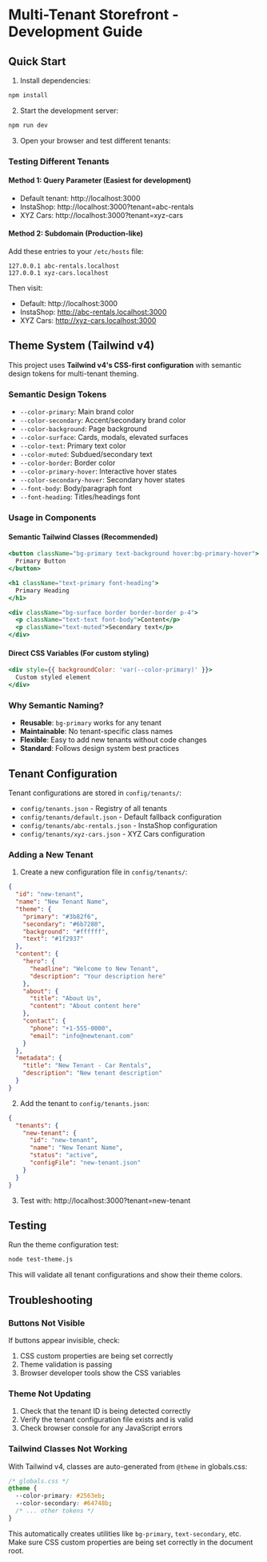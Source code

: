 # Multi-Tenant Storefront - Development Guide

## Quick Start

1. Install dependencies:

```bash
npm install
```

2. Start the development server:

```bash
npm run dev
```

3. Open your browser and test different tenants:

### Testing Different Tenants

#### Method 1: Query Parameter (Easiest for development)

- Default tenant: http://localhost:3000
- InstaShop: http://localhost:3000?tenant=abc-rentals
- XYZ Cars: http://localhost:3000?tenant=xyz-cars

#### Method 2: Subdomain (Production-like)

Add these entries to your `/etc/hosts` file:

```
127.0.0.1 abc-rentals.localhost
127.0.0.1 xyz-cars.localhost
```

Then visit:

- Default: http://localhost:3000
- InstaShop: http://abc-rentals.localhost:3000
- XYZ Cars: http://xyz-cars.localhost:3000

## Theme System (Tailwind v4)

This project uses **Tailwind v4's CSS-first configuration** with semantic design tokens for multi-tenant theming.

### Semantic Design Tokens

- `--color-primary`: Main brand color
- `--color-secondary`: Accent/secondary brand color
- `--color-background`: Page background
- `--color-surface`: Cards, modals, elevated surfaces
- `--color-text`: Primary text color
- `--color-muted`: Subdued/secondary text
- `--color-border`: Border color
- `--color-primary-hover`: Interactive hover states
- `--color-secondary-hover`: Secondary hover states
- `--font-body`: Body/paragraph font
- `--font-heading`: Titles/headings font

### Usage in Components

#### Semantic Tailwind Classes (Recommended)

```jsx
<button className="bg-primary text-background hover:bg-primary-hover">
  Primary Button
</button>

<h1 className="text-primary font-heading">
  Primary Heading
</h1>

<div className="bg-surface border border-border p-4">
  <p className="text-text font-body">Content</p>
  <p className="text-muted">Secondary text</p>
</div>
```

#### Direct CSS Variables (For custom styling)

```jsx
<div style={{ backgroundColor: 'var(--color-primary)' }}>
  Custom styled element
</div>
```

### Why Semantic Naming?

- **Reusable**: `bg-primary` works for any tenant
- **Maintainable**: No tenant-specific class names
- **Flexible**: Easy to add new tenants without code changes
- **Standard**: Follows design system best practices

## Tenant Configuration

Tenant configurations are stored in `config/tenants/`:

- `config/tenants.json` - Registry of all tenants
- `config/tenants/default.json` - Default fallback configuration
- `config/tenants/abc-rentals.json` - InstaShop configuration
- `config/tenants/xyz-cars.json` - XYZ Cars configuration

### Adding a New Tenant

1. Create a new configuration file in `config/tenants/`:

```json
{
  "id": "new-tenant",
  "name": "New Tenant Name",
  "theme": {
    "primary": "#3b82f6",
    "secondary": "#6b7280",
    "background": "#ffffff",
    "text": "#1f2937"
  },
  "content": {
    "hero": {
      "headline": "Welcome to New Tenant",
      "description": "Your description here"
    },
    "about": {
      "title": "About Us",
      "content": "About content here"
    },
    "contact": {
      "phone": "+1-555-0000",
      "email": "info@newtenant.com"
    }
  },
  "metadata": {
    "title": "New Tenant - Car Rentals",
    "description": "New tenant description"
  }
}
```

2. Add the tenant to `config/tenants.json`:

```json
{
  "tenants": {
    "new-tenant": {
      "id": "new-tenant",
      "name": "New Tenant Name",
      "status": "active",
      "configFile": "new-tenant.json"
    }
  }
}
```

3. Test with: http://localhost:3000?tenant=new-tenant

## Testing

Run the theme configuration test:

```bash
node test-theme.js
```

This will validate all tenant configurations and show their theme colors.

## Troubleshooting

### Buttons Not Visible

If buttons appear invisible, check:

1. CSS custom properties are being set correctly
2. Theme validation is passing
3. Browser developer tools show the CSS variables

### Theme Not Updating

1. Check that the tenant ID is being detected correctly
2. Verify the tenant configuration file exists and is valid
3. Check browser console for any JavaScript errors

### Tailwind Classes Not Working

With Tailwind v4, classes are auto-generated from `@theme` in globals.css:

```css
/* globals.css */
@theme {
  --color-primary: #2563eb;
  --color-secondary: #64748b;
  /* ... other tokens */
}
```

This automatically creates utilities like `bg-primary`, `text-secondary`, etc.
Make sure CSS custom properties are being set correctly in the document root.
